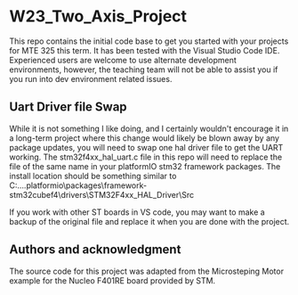 # W23_Two_Axis_Project
This repo contains the initial code base to get you started with your projects for MTE 325 this term. It has been tested with the Visual Studio Code IDE. Experienced users are welcome to use alternate development environments, however, the teaching team will not be able to assist you if you run into dev environment related issues.

## Uart Driver file Swap
While it is not something I like doing, and I certainly wouldn't encourage it in a long-term project where this change would likely be blown away by any package updates, you will need to swap one hal driver file to get the UART working. The stm32f4xx_hal_uart.c file in this repo will need to replace the file of the same name in your platformIO stm32 framework packages. The install location should be something similar to 
C:\...\.platformio\packages\framework-stm32cubef4\drivers\STM32F4xx_HAL_Driver\Src

If you work with other ST boards in VS code, you may want to make a backup of the original file and replace it when you are done with the project.

## Authors and acknowledgment
The source code for this project was adapted from the Microsteping Motor example for the Nucleo F401RE board provided by STM.
